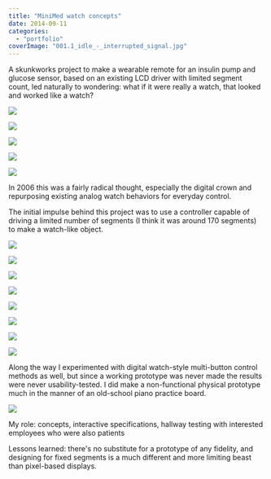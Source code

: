 ```yaml
---
title: "MiniMed watch concepts"
date: 2014-09-11
categories: 
  - "portfolio"
coverImage: "001.1_idle_-_interrupted_signal.jpg"
---
```


A skunkworks project to make a wearable remote for an insulin pump and glucose sensor, based on an existing LCD driver with limited segment count, led naturally to wondering: what if it were really a watch, that looked and worked like a watch?

![](images/000.0_overview.jpg)

![](images/000.1_features.jpg)

![](images/000.1_segment_counts.jpg)

![](images/001.1_idle_-_interrupted_signal.jpg)

![](images/001.2_alarm_review_-_off.jpg)

In 2006 this was a fairly radical thought, especially the digital crown and repurposing existing analog watch behaviors for everyday control.

The initial impulse behind this project was to use a controller capable of driving a limited number of segments (I think it was around 170 segments) to make a watch-like object.

![](images/0_all_segments.gif)

![](images/1_home_walarm_on.gif)

![](images/7_2_status_bolus_in_progress.gif)

![](images/10_0_bolus_carb.gif)

![](images/12_alarm_hi.gif)

![](images/12_alarm_predict_lo.gif)

![](images/12_alarm_rise.gif)

![](images/13_0_cal_bg.gif)

Along the way I experimented with digital watch-style multi-button control methods as well, but since a working prototype was never made the results were never usability-tested. I did make a non-functional physical prototype much in the manner of an old-school piano practice board.

![](images/lcdwatchinterfacemap-1024x791.png)

My role: concepts, interactive specifications, hallway testing with interested employees who were also patients

Lessons learned: there's no substitute for a prototype of any fidelity, and designing for fixed segments is a much different and more limiting beast than pixel-based displays.
